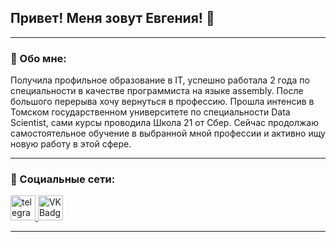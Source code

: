 ## Привет! Меня зовут Евгения! 👋

***

### :page_with_curl: Обо мне:

Получила профильное образование в IT, успешно работала 2 года по специальности в качестве программиста на языке assembly. После большого перерыва хочу вернуться в профессию. Прошла интенсив в Томском государственном университете по специальности Data Scientist, сами курсы проводила Школа 21 от Сбер. Сейчас продолжаю самостоятельное обучение в выбранной мной профессии и активно ищу новую работу в этой сфере.

***

### :handshake: Социальные сети:

 <div id="badges">
   <a href="https://t.me/zenwen555" target="_blank">
     <img src="https://cdn-icons-png.flaticon.com/512/2111/2111646.png" width="40" height="40" alt="telegram group" />
   </a>
   <a href="https://vk.com/zenwen555" target="_blank">
     <img src="https://cdn-icons-png.flaticon.com/512/145/145813.png" width="40" height="40" alt="VK Badge" />
   </a>
 </div>

***

<!--
**zenwen555/zenwen555** is a ✨ _special_ ✨ repository because its `README.md` (this file) appears on your GitHub profile.

Here are some ideas to get you started:

- 🔭 I’m currently working on ...
- 🌱 I’m currently learning ...
- 👯 I’m looking to collaborate on ...
- 🤔 I’m looking for help with ...
- 💬 Ask me about ...
- 📫 How to reach me: ...
- 😄 Pronouns: ...
- ⚡ Fun fact: ...
-->
